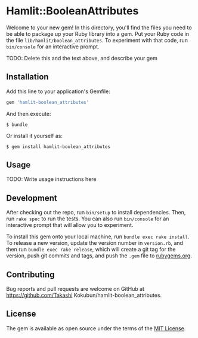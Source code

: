 # Hamlit::BooleanAttributes

Welcome to your new gem! In this directory, you'll find the files you need to be able to package up your Ruby library into a gem. Put your Ruby code in the file `lib/hamlit/boolean_attributes`. To experiment with that code, run `bin/console` for an interactive prompt.

TODO: Delete this and the text above, and describe your gem

## Installation

Add this line to your application's Gemfile:

```ruby
gem 'hamlit-boolean_attributes'
```

And then execute:

    $ bundle

Or install it yourself as:

    $ gem install hamlit-boolean_attributes

## Usage

TODO: Write usage instructions here

## Development

After checking out the repo, run `bin/setup` to install dependencies. Then, run `rake spec` to run the tests. You can also run `bin/console` for an interactive prompt that will allow you to experiment.

To install this gem onto your local machine, run `bundle exec rake install`. To release a new version, update the version number in `version.rb`, and then run `bundle exec rake release`, which will create a git tag for the version, push git commits and tags, and push the `.gem` file to [rubygems.org](https://rubygems.org).

## Contributing

Bug reports and pull requests are welcome on GitHub at https://github.com/Takashi Kokubun/hamlit-boolean_attributes.


## License

The gem is available as open source under the terms of the [MIT License](http://opensource.org/licenses/MIT).

